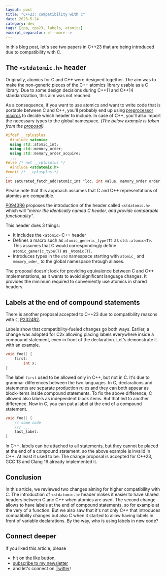 ```yaml
---
layout: post
title: "C++23: compatibility with C"
date: 2023-5-24
category: dev
tags: [cpp, cpp23, labels, atomics]
excerpt_separator: <!--more-->
---
```

In this blog post, let's see two papers in C++23 that are being introduced due to compatibility with C.

## The `<stdatomic.h>` header

Originally, atomics for C and C++ were designed together. The aim was to make the non-generic pieces of the C++ atomics library usable as a C library. Due to some design decisions during C++11 and C++14 standardization, this aim was not reached.

As a consequence, if you want to use atomics and want to write code that is portable between C and C++, you'll probably end up using [preprocessor macros](https://www.sandordargo.com/blog/2022/09/07/prepocessive-directive-changes-in-cpp23) to decide which header to include. In case of C++, you'll also import the necessary types to the global namespace. *(The below example is taken from the [proposal](https://www.open-std.org/jtc1/sc22/wg21/docs/papers/2020/p0943r6.html))*

```cpp
#ifdef __cplusplus
  #include <atomic>
  using std::atomic_int;
  using std::memory_order;
  using std::memory_order_acquire;
  ...
#else /* not __cplusplus */
  #include <stdatomic.h>
#endif /* __cplusplus */
...
int saturated_fetch_add(atomic_int *loc, int value, memory_order order);
```

Please note that this approach assumes that C and C++ representations of atomics are compatible.

[P0943R6](https://www.open-std.org/jtc1/sc22/wg21/docs/papers/2020/p0943r6.html) proposes the introduction of the header called `<stdatomic.h>` which will *"mirror the identically named C header, and provide comparable functionality"*.

This header does 3 things:
- It includes the `<atomic>` C++ header
- Defines a macro such as `atomic_generic_type(T)` as `std::atomic<T>`. This assumes that C would correspondingly define `atomic_generic_type(T)` as `_Atomic(T)`.
- Introduces types in the `std` namespace starting with `atomic_` and `memory_oder_` to the global namespace through aliases.

The proposal doesn't look for providing equivalence between C and C++ implementations, as it wants to avoid significant language changes. It provides the minimum required to conveniently use atomics in shared headers.

## Labels at the end of compound statements

There is another proposal accepted to C++23 due to compatibility reasons with `C`, [P2324R2](https://www.open-std.org/jtc1/sc22/wg21/docs/papers/2022/p2324r2.pdf).

Labels show that compatibility-fueled changes go both ways. Earlier, a change was adopted for C2x allowing placing labels everywhere inside a compound statement, even in front of the declaration. Let's demonstrate it with an example.

```cpp
void foo() {
	first:
		int x;
}
```

The label `first` used to be allowed only in C++, but not in C. It's due to grammar differences between the two languages. In C, declarations and statements are separate production rules and they can both appear as block-items inside compound statements. To fix the above difference, C allowed also labels as independent block items. But that led to another difference. Now in C, you can put a label at the end of a compound statement.

```cpp
void foo() {
	// some code
	/// ...
	last_label:
}
``` 

In C++, labels can be attached to all statements, but they cannot be placed at the end of a compound statement, so the above example is invalid in C++. At least it used to be. The change proposal is accepted for C++23, GCC 13 and Clang 16 already implemented it.

## Conclusion

In this article, we reviewed two changes aiming for higher compatibility with C. The introduction of `<stdatomic.h>` header makes it easier to have shared headers between C anc C++ when atomics are used. The second change allows to have labels at the end of compound statements, so for example at the very of a function. But we also saw that it's not only C++ that introduces compatibility changes but also C when it started to allow having labels in front of variable declarations. By the way, who is using labels in new code?

## Connect deeper

If you liked this article, please 
- hit on the like button,  
- [subscribe to my newsletter](http://eepurl.com/gvcv1j) 
- and let's connect on [Twitter](https://twitter.com/SandorDargo)!
